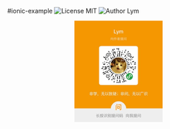 #ionic-example
![License MIT](https://img.shields.io/badge/license-MIT-green.svg)
![Author Lym](https://img.shields.io/badge/author-Lym-blue.svg)

<div align="center">
    <img src="./question.jpg" width = "200" height = "230" alt="" align=center />
</div>
